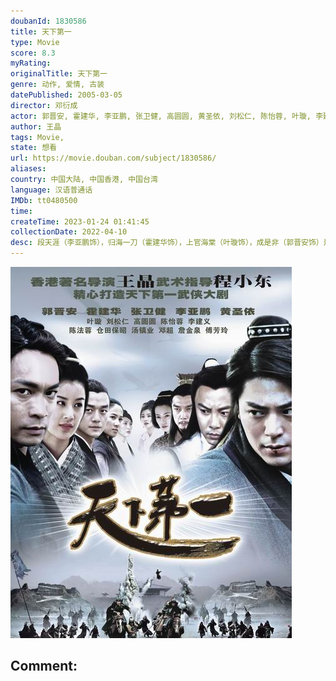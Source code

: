 ```yaml
---
doubanId: 1830586
title: 天下第一
type: Movie
score: 8.3
myRating: 
originalTitle: 天下第一
genre: 动作, 爱情, 古装
datePublished: 2005-03-05
director: 邓衍成
actor: 郭晋安, 霍建华, 李亚鹏, 张卫健, 高圆圆, 黄圣依, 刘松仁, 陈怡蓉, 叶璇, 李建义, 邓超, 汤镇业, 陈法蓉, 唐群, 傅芳玲, 岳跃利, 谭建昌, 童彤, 邓小鸥, 金永钢, 曲敬国, 张澎, 卢勇, 姜广涛, 李思蓓, 张雷, 李世荣
author: 王晶
tags: Movie, 
state: 想看
url: https://movie.douban.com/subject/1830586/
aliases: 
country: 中国大陆, 中国香港, 中国台湾
language: 汉语普通话
IMDb: tt0480500
time: 
createTime: 2023-01-24 01:41:45
collectionDate: 2022-04-10
desc: 段天涯（李亚鹏饰），归海一刀（霍建华饰），上官海棠（叶璇饰），成是非（郭晋安饰）是护龙山庄的四大密探，各自有着江湖众人无法匹及的绝技，效命于神侯朱无视（刘松仁饰）。此时因正德皇帝(邓超饰)...
---
```


![image](assets/p2189358261.jpg)

Comment: 
---

